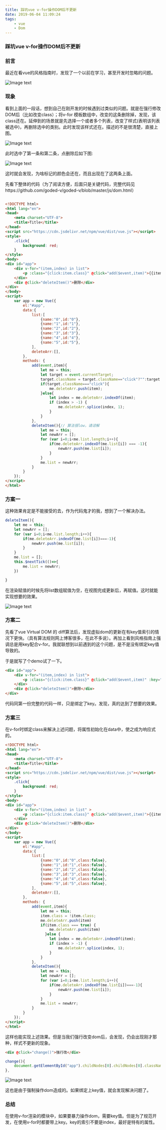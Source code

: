```yaml
---
title: 踩坑vue v-for操作DOM后不更新
date: 2019-06-04 11:09:24
tags:  
    - vue 
    - Dom             
---
```

### 踩坑vue v-for操作DOM后不更新
 <!-- more -->


### 前言

最近在看vue的风格指南时，发现了一个以前在学习，甚至开发时忽略的问题。

![Image text](/assets/img/vuedom.png)

### 现象

看到上面的一段话，想到自己在刚开发的时候遇到过类似的问题。就是在强行修改DOM后（比如改变class）；将v-for 模板数组中，改变的这条删除掉，发现，该class还在。延伸到的场景就是先选择一个或者多个列表，改变了样式(表明该列表被选中)，再删除选中的类别。此时发现该样式还在。描述的不是很清楚，直接上图。

![Image text](/assets/img/demo_list.png)

此时选中了第一条和第二条，点删除后如下图:

![Image text](/assets/img/demo_list2.png)

这时就会发现，为啥标记的颜色会还在，而且出现在了这两条上面。

先看下整体的代码（为了阅读方便，后面只是关键代码，完整代码见https://github.com/goded-v/goded-v/blob/master/js/dom.html）

```

```

```html
<!DOCTYPE html>
<html lang="en">
<head>
    <meta charset="UTF-8">
    <title>Title</title>
</head>
<script src="https://cdn.jsdelivr.net/npm/vue/dist/vue.js"></script>
<style>
    .click{
        background: red;
    }
</style>
<body>
<div id="app">
    <div v-for="(item,index) in list">
        <p :class="{click:item.class}" @click="add($event,item)">{{item.name}}</p>
    </div>
    <div @click="deleteItem()">删除</div>
</div>
</body>
<script>
    var app = new Vue({
        el:"#app",
        data:{
            list:[
                {name:"0",id:"0"},
                {name:"1",id:"1"},
                {name:"2",id:"2"},
                {name:"3",id:"3"},
                {name:"4",id:"4"},
                {name:"5",id:"5"},
            ],
            deleteArr:[],
        },
        methods: {
            add(event,item){
                let me = this;
                let target = event.currentTarget;
                target.className = target.className=="click"?"":target.className="click";
                if(target.className==="click"){
                    me.deleteArr.push(item);
                }else{
                    let index = me.deleteArr.indexOf(item);
                    if (index > -1) {
                        me.deleteArr.splice(index, 1);
                    }
                }
            },
            deleteItem(){// 算法很low，请谅解
                let me = this;
                let newArr = [];
                for (var i=0;i<me.list.length;i++){
                    if(me.deleteArr.indexOf(me.list[i]) === -1){
                        newArr.push(me.list[i]);
                    }
                }
                me.list = newArr;
            }
        }
    });
</script>
</html>
```

### 方案一

这种效果肯定是不能接受的去，作为代码鬼才的我，想到了一个解决办法。

```javascript
deleteItem(){
    let me = this;
    let newArr = [];
    for (var i=0;i<me.list.length;i++){
        if(me.deleteArr.indexOf(me.list[i])===-1){
            newArr.push(me.list[i]);
        }
    }
    me.list = [];
    this.$nextTick(()=>{
        me.list = newArr;
    })

}
```

在渲染赋值的时候先将list数组赋值为空，在视图完成更新后，再赋值。这时就能实现想要的效果。

![Image text](/assets/img/demo_list3.png)

### 方案二

先看了vue  Virtual DOM 的 diff算法后，发现虚拟dom的更新在有key值索引的情况下更快。（具有算法规则网上博客很多，在此不多说）。再加上看到风格指南上强调总是用key配合v-for。我就联想到以前遇到的这个问题，是不是没有绑定key值导致的。

于是就写了个demo试了一下。

```html
<div id="app">
    <div v-for="(item,index) in list">
        <p :class="{click:item.class}" @click="add($event,item)" :key="item.name">{{item.name}}</p>
    </div>
    <div @click="deleteItem()">删除</div>
</div>
```

代码同第一份完整的代码一样，只是绑定了key。发现，真的达到了想要的效果。

### 方案三

在v-for时绑定class来解决上述问题，将属性初始化在data中，使之成为响应式的。

```html
<!DOCTYPE html>
<html lang="en">
<head>
    <meta charset="UTF-8">
    <title>Title</title>
</head>
<script src="https://cdn.jsdelivr.net/npm/vue/dist/vue.js"></script>
<style>
    .click{
        background: red;
    }
</style>
<body>
<div id="app">
    <div v-for="(item,index) in list" >
        <p :class="{click:item.class}" @click="add($event,item)">{{item.name}}</p>
    </div>
    <div @click="deleteItem()">删除</div>
</div>
</body>
<script>
    var app = new Vue({
        el:"#app",
        data:{
            list:[
                {name:"0",id:"0",class:false},
                {name:"1",id:"1",class:false},
                {name:"2",id:"2",class:false},
                {name:"3",id:"3",class:false},
                {name:"4",id:"4",class:false},
                {name:"5",id:"5",class:false},
            ],
            deleteArr:[],
        },
        methods: {
            add(event,item){
                let me = this;
                item.class = !item.class;
                me.deleteArr.push(item)
                if(item.class === true) {
                    me.deleteArr.push(item)
                  }else {
                    let index = me.deleteArr.indexOf(item);
                    if (index > -1) {
                        me.deleteArr.splice(index, 1);
                    }
                }
            },
            deleteItem(){
                let me = this;
                let newArr = [];
                for (var i=0;i<me.list.length;i++){
                    if(me.deleteArr.indexOf(me.list[i])===-1){
                        newArr.push(me.list[i]);
                    }
                }
                me.list = newArr;
            }
        }
    });
</script>
</html>
```



这样也能实现上述效果。但是当我们强行改变dom后，会发现，仍会出现刚才那种，样式不更新的现象。

```html
<div @click="change()">强行改</div>
```

```javascript
change(){
    document.getElementById("app").childNodes[0].childNodes[0].className = " click";
},
```

![Image text](/assets/img/demo_list4.png)


这也是由于强制操作dom造成的。如果绑定上key值，就会发现解决问题了。

### 总结

在使用v-for渲染的模块中，如果要暴力操作dom，需要key值。但是为了规范开发，在使用v-for时都要带上key。key的索引不要是index，最好是特有的属性。

